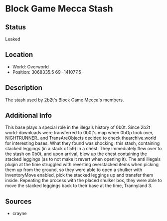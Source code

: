# Block Game Mecca Stash

## Status
Leaked

## Location
- World: Overworld
- Position: 3068335.5 69 -141077.5

## Description
The stash used by 2b2t's Block Game Mecca's members.

## Additional Info
This base plays a special role in the illegals history of 0b0t. Since 2b2t world-downloads were transferred to 0b0t's map when 0bOp took over, 
NIGHTRUNNER_ and TransAreObjects decided to check thearchive.world for interesting bases. What they found was shocking; this stash, containing stacked leggings (in a stack of 59) in a chest.
They immediately flew over to the stash on 0b0t, and upon arrival, blew up the chest containing the stacked leggings (as to not make it revert when opening it).
The anti illegals plugin at the time struggled with reverting overstacked items when picking them up from the ground, 
so they were able to open a shulker with InventoryMove enabled, pick the stacked leggings up and transfer them inside. 
Repeating the process with the placed shulker box, they were able to move the stacked leggings back to their base at the time, Trannyland 3.

## Sources
- crayne
